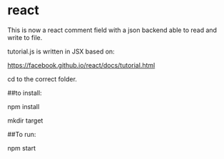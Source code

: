 # react
This is now a react comment field with a json backend able to read and write to file.

tutorial.js is written in JSX based on:

https://facebook.github.io/react/docs/tutorial.html

cd to the correct folder.

##to install:

npm install

mkdir target

##To run:

npm start